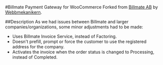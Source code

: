 #Billmate Payment Gateway for WooCommerce
Forked from [Billmate AB](https://github.com/Billmate/woocommerce) by [Webbmekanikern](http://www.webbmekanikern.se/).

##Description
As we had issues between Billmate and larger companies/organizations, some minor adjustments had to be made:

* Uses Billmate Invoice Service, instead of Factoring.
* Doesn't prefill, prompt or force the customer to use the registered address for the company.
* Activates the invoice when the order status is changed to Processing, instead of Completed.
